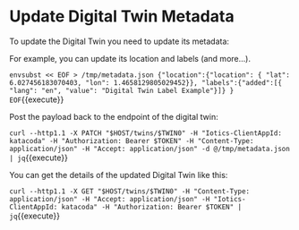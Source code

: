 # Update Digital Twin Metadata

To update the Digital Twin you need to update its metadata:

For example, you can update its location and labels (and more…).

`envsubst << EOF > /tmp/metadata.json
{"location":{"location": {
               "lat": 6.027456183070403,
               "lon": 1.4658129805029452}},
 "labels":{"added":[{
                "lang": "en",
                "value": "Digital Twin Label Example"}]}
}
EOF`{{execute}}

Post the payload back to the endpoint of the digital twin:

`curl --http1.1 -X PATCH "$HOST/twins/$TWIN0" -H "Iotics-ClientAppId: katacoda" -H "Authorization: Bearer $TOKEN" -H "Content-Type: application/json" -H "Accept: application/json" -d @/tmp/metadata.json | jq`{{execute}}

You can get the details of the updated Digital Twin like this:

`curl --http1.1 -X GET "$HOST/twins/$TWIN0" -H "Content-Type: application/json" -H "Accept: application/json" -H "Iotics-ClientAppId: katacoda" -H "Authorization: Bearer $TOKEN" | jq`{{execute}}
